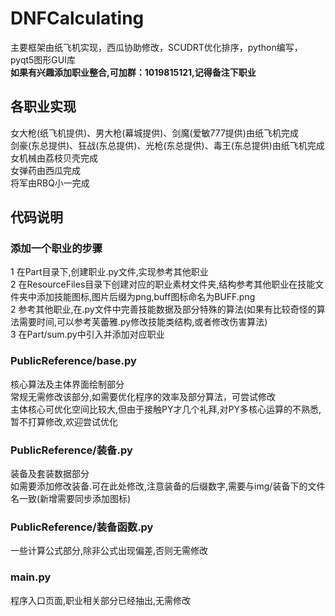 # DNFCalculating
  主要框架由纸飞机实现，西瓜协助修改，SCUDRT优化排序，python编写，pyqt5图形GUI库<br>
  <b>如果有兴趣添加职业整合,可加群：1019815121,记得备注下职业</b><br>

## 各职业实现
  女大枪(纸飞机提供)、男大枪(幕城提供)、剑魔(爱敏777提供)由纸飞机完成<br>
  剑豪(东总提供)、狂战(东总提供)、光枪(东总提供)、毒王(东总提供)由纸飞机完成<br>
  女机械由荔枝贝壳完成<br>
  女弹药由西瓜完成<br>
  将军由RBQ小一完成<br>


## 代码说明
### 添加一个职业的步骤
  1 在Part目录下,创建职业.py文件,实现参考其他职业<br>
  2 在ResourceFiles目录下创建对应的职业素材文件夹,结构参考其他职业在技能文件夹中添加技能图标,图片后缀为png,buff图标命名为BUFF.png<br>
  2 参考其他职业,在.py文件中完善技能数据及部分特殊的算法(如果有比较奇怪的算法需要时间,可以参考芙蕾雅.py修改技能类结构,或者修改伤害算法)<br>
  3 在Part/sum.py中引入并添加对应职业

### PublicReference/base.py
  核心算法及主体界面绘制部分<br>
  常规无需修改该部分,如需要优化程序的效率及部分算法，可尝试修改<br>
  主体核心可优化空间比较大,但由于接触PY才几个礼拜,对PY多核心运算的不熟悉,暂不打算修改,欢迎尝试优化

### PublicReference/装备.py
  装备及套装数据部分<br>
  如需要添加修改装备.可在此处修改,注意装备的后缀数字,需要与img/装备下的文件名一致(新增需要同步添加图标)

### PublicReference/装备函数.py
  一些计算公式部分,除非公式出现偏差,否则无需修改<br>

### main.py
  程序入口页面,职业相关部分已经抽出,无需修改<br>

